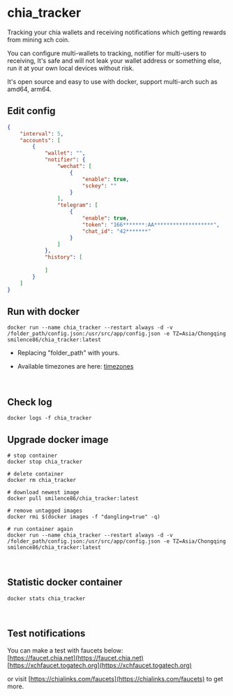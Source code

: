 # chia_tracker

Tracking your chia wallets and receiving notifications which getting rewards from mining xch coin.

You can configure multi-wallets to tracking, notifier for multi-users to receiving, It's safe and will not leak your wallet address or something else, run it at your own local devices without risk.

It's open source and easy to use with docker, support multi-arch such as amd64, arm64.

## Edit config
```json
{
    "interval": 5,
    "accounts": [
        {
            "wallet": "",
            "notifier": {
                "wechat": [
                    {
                        "enable": true,
                        "sckey": ""
                    }
                ],
                "telegram": [
                    {
                        "enable": true,
                        "token": "166*******:AA*******************",
                        "chat_id": "42*******"
                    }
                ]
            },
            "history": [
                
            ]
        }
    ]
}

```

## Run with docker
```{r, engine='sh', count_lines}
docker run --name chia_tracker --restart always -d -v /folder_path/config.json:/usr/src/app/config.json -e TZ=Asia/Chongqing smilence86/chia_tracker:latest
```
* Replacing "folder_path" with yours.

* Available timezones are here: [timezones](https://en.wikipedia.org/wiki/List_of_tz_database_time_zones)
  
&nbsp;  

## Check log
```{r, engine='sh', count_lines}
docker logs -f chia_tracker
```

## Upgrade docker image
```{r, engine='sh', count_lines}
# stop container
docker stop chia_tracker

# delete container
docker rm chia_tracker

# download newest image
docker pull smilence86/chia_tracker:latest

# remove untagged images
docker rmi $(docker images -f "dangling=true" -q)

# run container again
docker run --name chia_tracker --restart always -d -v /folder_path/config.json:/usr/src/app/config.json -e TZ=Asia/Chongqing smilence86/chia_tracker:latest
```

&nbsp;  

## Statistic docker container
```{r, engine='sh', count_lines}
docker stats chia_tracker
```
&nbsp;  

## Test notifications

You can make a test with faucets below:  
[https://faucet.chia.net](https://faucet.chia.net)  
[https://xchfaucet.togatech.org](https://xchfaucet.togatech.org)

or visit [https://chialinks.com/faucets](https://chialinks.com/faucets) to get more.
